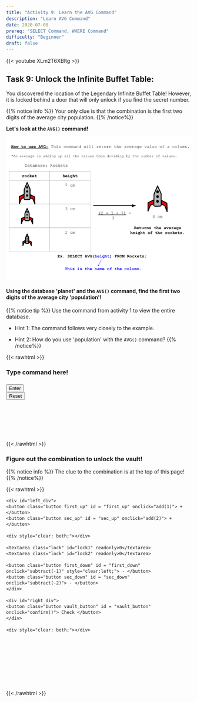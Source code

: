 ```yaml
---
title: "Activity 9: Learn the AVG Command"
description: "Learn AVG Command"
date: 2020-07-08
prereq: "SELECT Command, WHERE Command"
difficulty: "Beginner"
draft: false
---
```

<!-- Links for javascript and CSS needed for drop down logic -->
<link rel="stylesheet" href="../default/_default.css" type="text/css"></link>
<link rel="stylesheet" href="../default/_type.css" type="text/css"></link>
<script type="text/javascript" src="../default/_default.js"></script>
<script type="text/javascript" src="../default/_type.js"></script>
<script type="text/javascript" src="../default/alasql.js"></script>
<script type="text/javascript" src="../default/db.js"></script>

<script type="text/javascript" src="_activity9.js"></script>
<link rel="stylesheet" href="_activity9.css" type="text/css"></link>

{{< youtube XLm2T6XBltg >}}


## Task 9: Unlock the Infinite Buffet Table:

You discovered the location of the Legendary Infinite Buffet Table! However, it is locked behind a door that 
will only unlock if you find the secret number. 

{{% notice info %}}
Your only clue is that the combination is the first two digits of the average city population.
{{% /notice%}}

**Let's look at the `AVG()` command!**

![Explain](assets/AVG.png)

#### Using the database 'planet' and the `AVG()` command, find the first two digits of the average city 'population'!
{{% notice tip %}}
Use the command from activity 1 to view the entire database.

* Hint 1: The command follows very closely to the example.

* Hint 2: How do you use 'population' with the `AVG()` command?
{{% /notice%}}
<!-- SQL Type In Activity -->

{{< rawhtml >}}
  <div class="content_scaler">
    <div class="terminal_div" id="terminal_div">
      <div class = "outer">
        <h3 id = "commands" contenteditable="true" onclick="placeholder()">Type command here!</h3>
      </div>
      <div class = "prev">
        <h3 id = "prev"></h3>
      </div>
      <div style="clear: both;"></div> 
      <button class="button button1" onclick="sql()"> Enter </button>
      <div style="clear: both;"></div> 
      <button class = "button reset" onclick="reset()">Reset</button>
    </div> <!-- terminal_div -->
  </div> <!-- content_scaler -->
  <div style="clear: both;"></div> 
  <h1 class="error" id="sqlcommand" style="visibility:hidden"><strong>ERROR INVALID INPUT></strong></h1>
  <table id="table">
    <tr></tr>
  </table>
  <h4 id="story"></h4>

{{< /rawhtml >}}

### Figure out the combination to unlock the vault!
{{% notice info %}}
The clue to the combination is at the top of this page!
{{% /notice%}}

{{< rawhtml >}}

<div class="content_scaler">
  <div class="vault_div" id="vault_div">

    <div id="left_div">
    <button class="button first_up" id = "first_up" onclick="add(1)"> + </button>
    <button class="button sec_up" id = "sec_up" onclick="add(2)"> + </button> 
    
    <div style="clear: both;"></div> 
    
    <textarea class="lock" id="lock1" readonly>0</textarea>
    <textarea class="lock" id="lock2" readonly>0</textarea>
    
    <button class="button first_down" id = "first_down" onclick="subtract(-1)" style="clear:left;"> - </button>
    <button class="button sec_down" id = "sec_down" onclick="subtract(-2)"> - </button>
    </div>

    <div id="right_div">
    <button class="button vault_button" id = "vault_button" onclick="confirm()"> Check </button>
    </div>
    
    <div style="clear: both;"></div> 

  </div> <!-- vault_div -->
</div> <!-- content_scaler -->

<br>

<h5 id="plot" style="visibility:hidden"> You did it, Space Explorer! You found the Legendary Totem of Fun: Infinite Buffet Table! </h5> 

<!-- Unhide the Infinite Buffet Table -->
<img id="buffet" alt="buffet" style="visibility:hidden"/>

<!-- Tells User to continue mission -->
<div class="resume_plot" id="resume_plot" style="visibility:hidden">
  <div class="alert">
    <span id="check">&#10003;</span>
    You've completed the task! Continue to the next mission!
  </div>
</div>

{{< /rawhtml >}}
